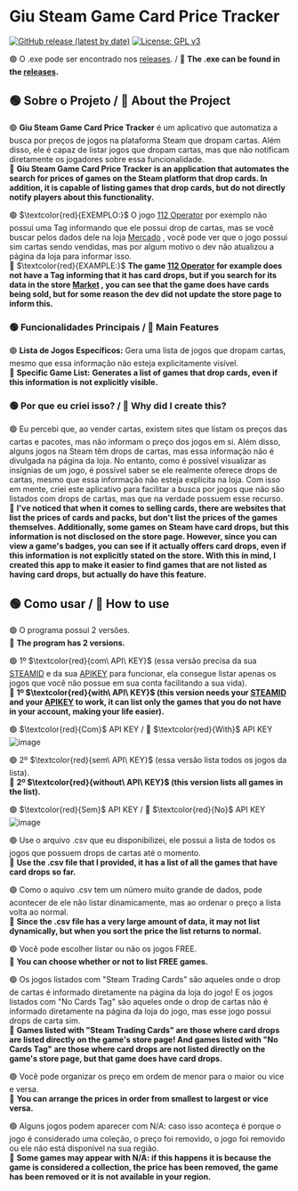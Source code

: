 # Giu Steam Game Card Price Tracker

[![GitHub release (latest by date)](https://img.shields.io/github/v/release/o-giu/giu-steam-game-card-price-tracker)](https://github.com/o-giu/giu-steam-game-card-price-tracker/releases/)
[![License: GPL v3](https://img.shields.io/badge/License-GPLv3-blue.svg)](https://github.com/o-giu/giu-steam-game-card-price-tracker/blob/main/LICENSE)
<!--![GitHub issues](https://img.shields.io/github/issues/username/giu-steam-game-card-price-tracker)-->

🟢 O .exe pode ser encontrado nos [releases](https://github.com/o-giu/giu-steam-game-card-price-tracker/releases/). / 🔵 **The .exe can be found in the [releases](https://github.com/o-giu/giu-steam-game-card-price-tracker/releases/).**<p>

## 🟢 Sobre o Projeto / 🔵 About the Project

🟢 **Giu Steam Game Card Price Tracker** é um aplicativo que automatiza a busca por preços de jogos na plataforma Steam que dropam cartas. Além disso, ele é capaz de listar jogos que dropam cartas, mas que não notificam diretamente os jogadores sobre essa funcionalidade.<br>
🔵 **Giu Steam Game Card Price Tracker** **is an application that automates the search for prices of games on the Steam platform that drop cards. In addition, it is capable of listing games that drop cards, but do not directly notify players about this functionality.**<p>

🟢 $\textcolor{red}{EXEMPLO:}$ O jogo [112 Operator](https://store.steampowered.com/app/793460/112_Operator/) por exemplo não possui uma Tag informando que ele possui drop de cartas, mas se você buscar pelos dados dele na loja [Mercado](https://steamcommunity.com/market/search?q=112+operator) , você pode ver que o jogo possui sim cartas sendo vendidas, mas por algum motivo o dev não atualizou a página da loja para informar isso.<br>
🔵 $\textcolor{red}{EXAMPLE:}$ **The game [112 Operator](https://store.steampowered.com/app/793460/112_Operator/) for example does not have a Tag informing that it has card drops, but if you search for its data in the store [Market](https://steamcommunity.com/market/search?q=112+operator) , you can see that the game does have cards being sold, but for some reason the dev did not update the store page to inform this.**

### 🟢 Funcionalidades Principais / 🔵 Main Features

🟢 **Lista de Jogos Específicos:** Gera uma lista de jogos que dropam cartas, mesmo que essa informação não esteja explicitamente visível.<br>
🔵 **Specific Game List:** **Generates a list of games that drop cards, even if this information is not explicitly visible.**<p>

### 🟢 Por que eu criei isso? / 🔵 Why did I create this?

🟢 Eu percebi que, ao vender cartas, existem sites que listam os preços das cartas e pacotes, mas não informam o preço dos jogos em si. Além disso, alguns jogos na Steam têm drops de cartas, mas essa informação não é divulgada na página da loja. No entanto, como é possível visualizar as insígnias de um jogo, é possível saber se ele realmente oferece drops de cartas, mesmo que essa informação não esteja explícita na loja. Com isso em mente, criei este aplicativo para facilitar a busca por jogos que não são listados com drops de cartas, mas que na verdade possuem esse recurso.<br>
🔵 **I've noticed that when it comes to selling cards, there are websites that list the prices of cards and packs, but don't list the prices of the games themselves. Additionally, some games on Steam have card drops, but this information is not disclosed on the store page. However, since you can view a game's badges, you can see if it actually offers card drops, even if this information is not explicitly stated on the store. With this in mind, I created this app to make it easier to find games that are not listed as having card drops, but actually do have this feature.**<p>

## 🟢 Como usar / 🔵 How to use
🟢 O programa possui 2 versões.<br>
🔵 **The program has 2 versions.**<p>
  
🟢 1º $\textcolor{red}{com\ API\ KEY\}$ (essa versão precisa da sua [STEAMID](https://steamdb.info/calculator/) e da sua [APIKEY](https://steamcommunity.com/dev/apikey) para funcionar, ela consegue listar apenas os jogos que você não possue em sua conta facilitando a sua vida).<br>
🔵 **1º $\textcolor{red}{with\ API\ KEY\}$ (this version needs your [STEAMID](https://steamdb.info/calculator/) and your [APIKEY](https://steamcommunity.com/dev/apikey) to work, it can list only the games that you do not have in your account, making your life easier).**<p>

🟢 $\textcolor{red}{Com}$ API KEY / 🔵 $\textcolor{red}{With}$ API KEY
![image](https://github.com/user-attachments/assets/178ac5fd-83ef-4188-bdc3-3450e0adacb4)

🟢 2º $\textcolor{red}{sem\ API\ KEY\}$ (essa versão lista todos os jogos da lista).<br>
🔵 **2º $\textcolor{red}{without\ API\ KEY\}$ (this version lists all games in the list).**<p>

🟢 $\textcolor{red}{Sem}$ API KEY / 🔵 $\textcolor{red}{No}$ API KEY
![image](https://github.com/user-attachments/assets/0c1ad325-6536-4ead-8bc9-726e1f5809e9)
   
🟢 Use o arquivo .csv que eu disponibilizei, ele possui a lista de todos os jogos que possuem drops de cartas até o momento.<br>
🔵 **Use the .csv file that I provided, it has a list of all the games that have card drops so far.**<p>

🟢 Como o aquivo .csv tem um número muito grande de dados, pode acontecer de ele não listar dinamicamente, mas ao ordenar o preço a lista volta ao normal.<br>
🔵 **Since the .csv file has a very large amount of data, it may not list dynamically, but when you sort the price the list returns to normal.**<p>

🟢 Você pode escolher listar ou não os jogos FREE.<br>
🔵 **You can choose whether or not to list FREE games.**<p>

🟢 Os jogos listados com "Steam Trading Cards" são aqueles onde o drop de cartas é informado diretamente na página da loja do jogo! E os jogos listados com "No Cards Tag" são aqueles onde o drop de cartas não é informado diretamente na página da loja do jogo, mas esse jogo possui drops de carta sim.<br>
🔵 **Games listed with "Steam Trading Cards" are those where card drops are listed directly on the game's store page! And games listed with "No Cards Tag" are those where card drops are not listed directly on the game's store page, but that game does have card drops.**<p>
 
🟢 Você pode organizar os preço em ordem de menor para o maior ou vice e versa.<br>
🔵 **You can arrange the prices in order from smallest to largest or vice versa.**<p>
 
🟢 Alguns jogos podem aparecer com N/A: caso isso aconteça é porque o jogo é considerado uma coleção, o preço foi removido, o jogo foi removido ou ele não está disponivel na sua região.<br>
🔵 **Some games may appear with N/A: if this happens it is because the game is considered a collection, the price has been removed, the game has been removed or it is not available in your region.**<p>
